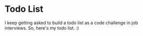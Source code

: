 # Todo List

I keep getting asked to build a todo list as a code challenge in job interviews.  So, here's my todo list. :)